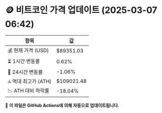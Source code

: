 # 🪙 비트코인 가격 업데이트 (2025-03-07 06:42)

| 항목                | 값 |
|--------------------|----------------|
| 💰 현재 가격 (USD) | $89351.03 |
| ⏳ 1시간 변동률    | 0.62% |
| 📆 24시간 변동률   | -1.06% |
| 🔝 역대 최고가 (ATH) | $109021.48 |
| 📉 ATH 대비 하락률 | -18.04% |

🔄 **이 파일은 GitHub Actions에 의해 자동으로 업데이트됩니다.**

